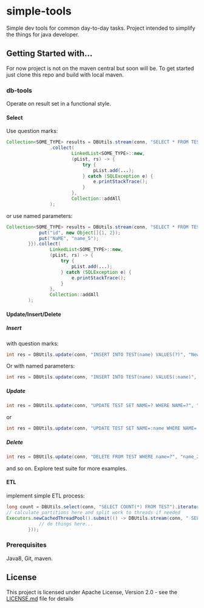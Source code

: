 # simple-tools
Simple dev tools for common day-to-day tasks.
Project intended to simplify the things for java developer. 

## Getting Started with...
For now project is not on the maven central but soon will be.
To get started just clone this repo and build with local maven.

### db-tools
Operate on result set in a functional style.
#### Select
Use question marks:
```java
Collection<SOME_TYPE> results = DBUtils.stream(conn, "SELECT * FROM TEST WHERE ID IN (?, ?)", 1, 2)
                .collect(
                        LinkedList<SOME_TYPE>::new,
                        (pList, rs) -> {
                            try {
                                pList.add(...);
                            } catch (SQLException e) {
                                e.printStackTrace();
                            }
                        },
                        Collection::addAll
                );
```
or use named parameters:
```java
Collection<SOME_TYPE> results = DBUtils.stream(conn, "SELECT * FROM TEST WHERE 1=1 AND ID IN (:ID) OR NAME=:name", new HashMap<String, Object>() {{
            put("id", new Object[]{1, 2});
            put("NaME", "name_5");
        }}).collect(
                LinkedList<SOME_TYPE>::new,
                (pList, rs) -> {
                    try {
                        pList.add(...);
                    } catch (SQLException e) {
                        e.printStackTrace();
                    }
                },
                Collection::addAll
        );
```
#### Update/Insert/Delete

##### Insert 

with question marks:
```java
int res = DBUtils.update(conn, "INSERT INTO TEST(name) VALUES(?)", "New_Name");
```
Or with named parameters:
```java
int res = DBUtils.update(conn, "INSERT INTO TEST(name) VALUES(:name)", new Pair<>("name", "New_Name"));
```
##### Update
```java
int res = DBUtils.update(conn, "UPDATE TEST SET NAME=? WHERE NAME=?", "new_name_2", "name_2");
```
or
```java
int res = DBUtils.update(conn, "UPDATE TEST SET NAME=:name WHERE NAME=:new_name", new Pair<>("name", "new_name_2"), new Pair<>("new_name", "name_2"));
```
        
##### Delete
```java
int res = DBUtils.update(conn, "DELETE FROM TEST WHERE name=?", "name_2");
```
and so on. Explore test suite for more examples.

#### ETL
implement simple ETL process:
```java
long count = DBUtils.select(conn, "SELECT COUNT(*) FROM TEST").iterator().next().getLong(1);    
// calculate partitions here and split work to threads if needed
Executors.newCachedThreadPool().submit(() -> DBUtils.stream(conn, " SELECT * FROM TEST WHERE 1=1 AND ID>? AND ID<?", start, end).map(rs -> /*map result set here*/).forEach(obj -> {
            // do things here...
        }));
```

### Prerequisites
Java8, Git, maven.

## License
This project is licensed under Apache License, Version 2.0 - see the [LICENSE.md](LICENSE.md) file for details

